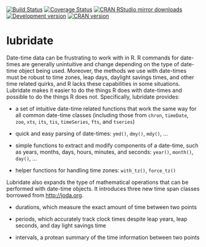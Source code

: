 [![Build Status](https://travis-ci.org/hadley/lubridate.png?branch=master)](https://travis-ci.org/hadley/lubridate)
[![Coverage Status](https://img.shields.io/codecov/c/github/hadley/lubridate/master.svg)](https://codecov.io/github/hadley/lubridate?branch=master)
[![CRAN RStudio mirror downloads](http://cranlogs.r-pkg.org/badges/lubridate)](https://cran.r-project.org/package=lubridate)
[![Development version](https://img.shields.io/badge/devel-1.5.0.9000-orange.svg)](https://github.com/hadley/lubridate)
[![CRAN version](https://www.r-pkg.org/badges/version/lubridate)](https://cran.r-project.org/package=lubridate)

# lubridate

Date-time data can be frustrating to work with in R. R commands for date-times are generally unintuitive and change depending on the type of date-time object being used. Moreover, the methods we use with date-times must be robust to time zones, leap days, daylight savings times, and other time related quirks, and R lacks these capabilities in some situations. Lubridate makes it easier to do the things R does with date-times and possible to do the things R does not. Specifically, lubridate provides:

* a set of intuitive date-time related functions that work the same way for
  all common date-time classes (including those from `chron`, `timeDate`,
  `zoo`, `xts`, `its`, `tis`, `timeSeries`, `fts`, and `tseries`)

* quick and easy parsing of date-times: `ymd()`, `dmy()`, `mdy()`, ...

* simple functions to extract and modify components of a date-time, such as
  years, months, days, hours, minutes, and seconds: `year()`, `month()`,
  `day()`, ...

* helper functions for handling time zones: `with_tz()`, `force_tz()`

Lubridate also expands the type of mathematical operations that can be performed with date-time objects. It introduces three new time span classes borrowed from http://joda.org.

* durations, which measure the exact amount of time between two points

* periods, which accurately track clock times despite leap years, leap
  seconds, and day light savings time

* intervals, a protean summary of the time information between two points
